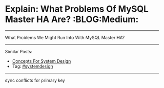 # Explain: What Problems Of MySQL Master HA Are?     :BLOG:Medium:


---

What Problems We Might Run Into With MySQL Master HA?  

---

Similar Posts:  
-   [Concepts For System Design](https://brain.dennyzhang.com/design-concept)
-   Tag: [#systemdesign](https://brain.dennyzhang.com/tag/systemdesign)

---

sync conflicts for primary key